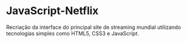# JavaScript-Netflix
Recriação da interface do principal site de streaming mundial utilizando tecnologias simples como HTML5, CSS3 e JavaScript. 
